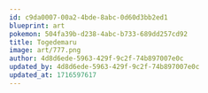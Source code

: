 ```yaml
---
id: c9da0007-00a2-4bde-8abc-0d60d3bb2ed1
blueprint: art
pokemon: 504fa39b-d238-4abc-b733-689dd257cd92
title: Togedemaru
image: art/777.png
author: 4d8d6ede-5963-429f-9c2f-74b897007e0c
updated_by: 4d8d6ede-5963-429f-9c2f-74b897007e0c
updated_at: 1716597617
---
```

